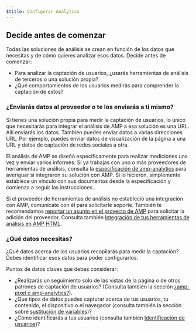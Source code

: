 ```yaml
---
$title: Configurar Analytics
---
```


## Decide antes de comenzar

Todas las soluciones de análisis se crean en función de los datos que necesitas
y de cómo quieres analizar esos datos. Decide antes de comenzar:

* Para analizar la captación de usuarios, ¿usarás herramientas de análisis de terceros
o una solución propia?
* ¿Qué comportamientos de los usuarios medirás para comprender la captación de estos?

### ¿Enviarás datos al proveedor o te los enviarás a ti mismo?

Si tienes una solución propia para medir la captación de usuarios,
lo único que necesitarás para integrar el análisis de AMP a esa solución es una URL.
Allí enviarás los datos.
También puedes enviar datos a varias direcciones URL.
Por ejemplo, puedes enviar datos de visualización de la página a una URL
y datos de captación de redes sociales a otra.

El análisis de AMP se diseñó específicamente para realizar mediciones una vez y enviar varios informes.
Si ya trabajas con uno o más proveedores de herramientas de análisis,
consulta la
[especificación de amp-analytics](/docs/reference/extended/amp-analytics.html)
para averiguar si integraron su solución con AMP.
Si lo hicieron, simplemente establece un vínculo con sus documentos desde la especificación
y comienza a seguir las instrucciones.

Si el proveedor de herramientas de análisis no estableció una integración con AMP,
comunícate con él para solicitarle soporte.
También te recomendamos [reportar un asunto en el proyecto de AMP](https://github.com/ampproject/amphtml/issues/new)
para solicitar la adición del proveedor.
Consulta también
[Integración de tus herramientas de análisis en AMP HTML](https://github.com/ampproject/amphtml/blob/master/extensions/amp-analytics/integrating-analytics.md).

### ¿Qué datos necesitas?

¿Qué datos acerca de los usuarios recopilarás para medir la captación?
Debes identificar esos datos para poder configurarlos.

Puntos de datos claves que debes considerar:

* ¿Realizarás un seguimiento solo de las vistas de la página o de otros patrones de captación de usuarios?
(Consulta también la sección [¿amp-pixel o amp-analytics?](/es/docs/guides/analytics/analytics_basics.html#¿amp-pixel-o-amp-analytics?)).
* ¿Qué tipos de datos puedes capturar acerca de tus usuarios, tu contenido,
el dispositivo o el navegador (consulta también la sección sobre [sustitución de variables](/es/docs/guides/analytics/analytics_basics.html#sustitución-de-variables))?
* ¿Cómo identificarás a tus usuarios (consulta también [Identificación de usuarios](/es/docs/guides/analytics/analytics_basics.html#identificación-de-usuarios))?
